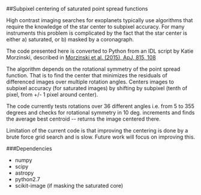 ##Subpixel centering of saturated point spread functions

High contrast imaging searches for exoplanets typically use algorithms that require the knowledge of the star center to subpixel accuracy. For many instruments this problem is complicated by the fact that the star center is either a) saturated, or b) masked by a coronagraph.

The code presented here is converted to Python from an IDL script by Katie Morzinski, described in [Morzinski et al. (2015), ApJ, 815, 108](http://adsabs.harvard.edu/abs/2015ApJ...815..108M)

The algorithm depends on the rotational symmetry of the point spread function. That is to find the center that minimizes the residuals of differenced images over multiple rotation angles. Centers images to subpixel accuracy (for saturated images) by shifting by subpixel (tenth of pixel, from +/- 1 pixel around center). 

The code currently tests rotations over 36 different angles i.e. from 5 to 355 degrees and checks for rotational symmetry in 10 deg. increments and finds the average best centroid -- returns the image centered there.

Limitation of the current code is that improving the centering is done by a brute force grid search and is slow. Future work will focus on improving this.

###Dependencies
* numpy
* scipy
* astropy
* python2.7 
* scikit-image (if masking the saturated core)

